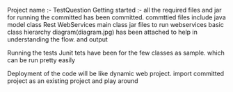 Project name :- TestQuestion
Getting started :- 
all the required files and jar for running the committed has been committed. commttied files include 
	java model class
	Rest WebServices
	main class
	jar files to run webservices
	basic class hierarchy diagram(diagram.jpg) has been attached to help in understanding the flow. and output
	
Running the tests
Junit tets have been for the few classes as sample. which can be run pretty easily

Deployment of the code will be like dynamic web project. import committed project as an existing project and play around




	